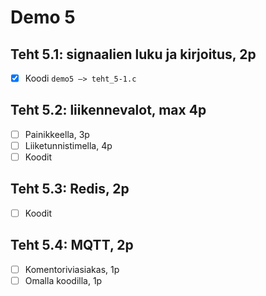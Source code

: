 # Demo 5

## Teht 5.1: signaalien luku ja kirjoitus, 2p

- [x] Koodi `demo5 –> teht_5-1.c`

## Teht 5.2: liikennevalot, max 4p

- [ ] Painikkeella, 3p
- [ ] Liiketunnistimella, 4p
- [ ] Koodit

## Teht 5.3: Redis, 2p

- [ ] Koodit

## Teht 5.4: MQTT, 2p

- [ ] Komentoriviasiakas, 1p
- [ ] Omalla koodilla, 1p
